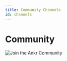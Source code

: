 ```yaml
---
title: Community Channels
id: channels
---
```


# Community

![Join the Ankr Community](@site/static/img/community_banner.png)





